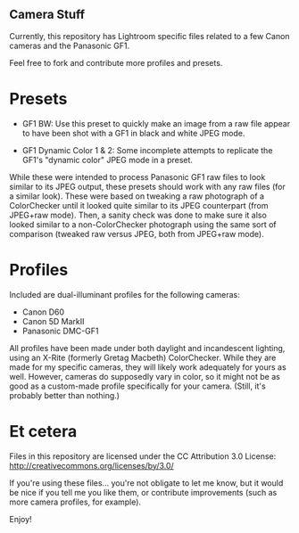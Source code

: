 Camera Stuff
------------

Currently, this repository has Lightroom specific files related to a few Canon
cameras and the Panasonic GF1.

Feel free to fork and contribute more profiles and presets.


Presets
=======

* GF1 BW: Use this preset to quickly make an image from a raw file appear to
  have been shot with a GF1 in black and white JPEG mode.

* GF1 Dynamic Color 1 & 2: Some incomplete attempts to replicate the GF1's
  "dynamic color" JPEG mode in a preset.

While these were intended to process Panasonic GF1 raw files to look similar to its JPEG output, these presets should work with any raw files (for a similar look). These were based on tweaking a raw photograph of a ColorChecker until it looked quite similar to its JPEG counterpart (from JPEG+raw mode). Then, a sanity check was done to make sure it also looked similar to a non-ColorChecker photograph using the same sort of comparison (tweaked raw versus JPEG, both from JPEG+raw mode).


Profiles
========

Included are dual-illuminant profiles for the following cameras:

* Canon D60
* Canon 5D MarkII
* Panasonic DMC-GF1

All profiles have been made under both daylight and incandescent lighting, using
an X-Rite (formerly Gretag Macbeth) ColorChecker. While they are made for my
specific cameras, they will likely work adequately for yours as well. However,
cameras do supposedly vary in color, so it might not be as good as a
custom-made profile specifically for your camera. (Still, it's probably better
than nothing.)


Et cetera
=========

Files in this repository are licensed under the CC Attribution 3.0 License:
http://creativecommons.org/licenses/by/3.0/

If you're using these files... you're not obligate to let me know, but it would
be nice if you tell me you like them, or contribute improvements (such as more 
camera profiles, for example).

Enjoy!
